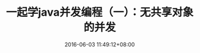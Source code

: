---
date: 2016-06-03 11:49:12+08:00
layout: post
title: 一起学java并发编程（一）：无共享对象的并发
thread: 3
categories: java
tags: java并发编程
---